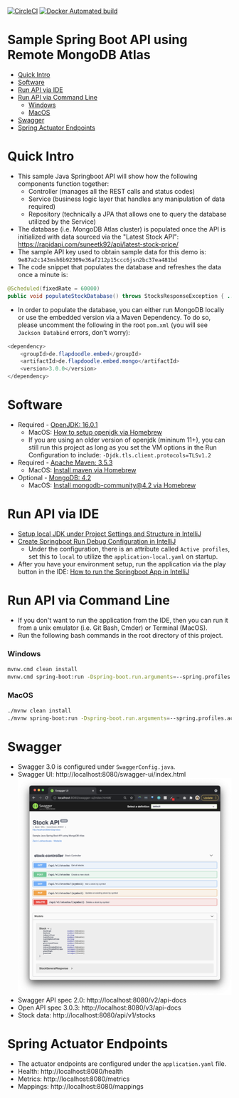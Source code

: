 [![CircleCI](https://circleci.com/gh/zarinlo/sample-springboot-api/tree/master.svg?style=svg)](https://circleci.com/gh/zarinlo/sample-springboot-api/tree/master)
[![Docker Automated build](https://img.shields.io/docker/automated/zarinlo/springboot-api?color=blue&logo=docker)](https://hub.docker.com/r/zarinlo/springboot-api)

# Sample Spring Boot API using Remote MongoDB Atlas
- [Quick Intro](#quick-intro)
- [Software](#software)
- [Run API via IDE](#run-api-via-ide)
- [Run API via Command Line](#run-api-via-command-line)
    * [Windows](#windows)
    * [MacOS](#macos)
- [Swagger](#swagger)
- [Spring Actuator Endpoints](#spring-actuator-endpoints)

# Quick Intro

- This sample Java Springboot API will show how the following components function together: 
    * Controller (manages all the REST calls and status codes)
    * Service (business logic layer that handles any manipulation of data required)
    * Repository (technically a JPA that allows one to query the database utilized by the Service)
- The database (i.e. MongoDB Atlas cluster) is populated once the API is initialized with data sourced via the "Latest Stock API": https://rapidapi.com/suneetk92/api/latest-stock-price/
- The sample API key used to obtain sample data for this demo is: `9e87a2c143msh6b92309e36af212p15ccc6jsn2bc37ea481bd`
- The code snippet that populates the database and refreshes the data once a minute is: 
```java
@Scheduled(fixedRate = 60000)
public void populateStockDatabase() throws StocksResponseException { ... }
``` 

- In order to populate the database, you can either run MongoDB locally or
use the embedded version via a Maven Dependency. To do so, please uncomment the following in the root 
`pom.xml` (you will see `Jackson Databind` errors, don't worry):

```java
<dependency>
    <groupId>de.flapdoodle.embed</groupId>
    <artifactId>de.flapdoodle.embed.mongo</artifactId>
    <version>3.0.0</version>
</dependency>
``` 

# Software
- Required - [OpenJDK: 16.0.1](https://www.oracle.com/java/technologies/javase-downloads.html)
    * MacOS: [How to setup openjdk via Homebrew](https://johnathangilday.com/blog/macos-homebrew-openjdk/)
    * If you are using an older version of openjdk (mininum 11+), you can still run this project as long as you set the VM options 
    in the Run Configuration to include: `-Djdk.tls.client.protocols=TLSv1.2`
- Required - [Apache Maven: 3.5.3](https://maven.apache.org/download.cgi)
    * MacOS: [Install maven via Homebrew](https://formulae.brew.sh/formula/maven)
- Optional - [MongoDB: 4.2](https://www.mongodb.com/download-center#community)
    * MacOS: [Install mongodb-community@4.2 via Homebrew](https://docs.mongodb.com/manual/tutorial/install-mongodb-on-os-x)

# Run API via IDE

- [Setup local JDK under Project Settings and Structure in IntelliJ](https://www.jetbrains.com/help/idea/project-settings-and-structure.html)
- [Create Springboot Run Debug Configuration in IntelliJ](https://www.jetbrains.com/help/idea/run-debug-configuration.html) 
    * Under the configuration, there is an attribute called `Active profiles`, set this to `local` to utilize the 
    `application-local.yaml` on startup.
- After you have your environment setup, run the application via the play button in the IDE: [How to run the Springboot App in IntelliJ](https://www.jetbrains.com/help/idea/running-applications.html)

# Run API via Command Line

- If you don't want to run the application from the IDE, then you can run it from a unix emulator (i.e. Git Bash, Cmder) or Terminal (MacOS).
- Run the following bash commands in the root directory of this project.

### Windows
```bash
mvnw.cmd clean install
mvnw.cmd spring-boot:run -Dspring-boot.run.arguments=--spring.profiles.active=local
```

### MacOS
```bash
./mvnw clean install
./mvnw spring-boot:run -Dspring-boot.run.arguments=--spring.profiles.active=local
```

# Swagger

- Swagger 3.0 is configured under `SwaggerConfig.java`.
- Swagger UI: http://localhost:8080/swagger-ui/index.html
![swagger](./assets/swagger.png)
- Swagger API spec 2.0: http://localhost:8080/v2/api-docs
- Open API spec 3.0.3: http://localhost:8080/v3/api-docs
- Stock data: http://localhost:8080/api/v1/stocks

# Spring Actuator Endpoints 

- The actuator endpoints are configured under the `application.yaml` file. 
- Health: http://localhost:8080/health
- Metrics: http://localhost:8080/metrics
- Mappings: http://localhost:8080/mappings
